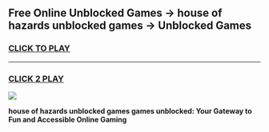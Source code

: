 
## Free Online Unblocked Games → house of hazards unblocked games → Unblocked Games
<h3>
<a href="https://premium.freeplayer.one?title=house_of_hazards_unblocked_games&ref=21F">CLICK TO PLAY</a></h3>
<hr>

<h3>
<a href="https://premium.freeplayer.one?title=house_of_hazards_unblocked_games&ref=21F">CLICK 2 PLAY</a>
  
</h3>

<a href="https://premium.freeplayer.one?title=house_of_hazards_unblocked_games&ref=21F/"><img src="https://clearcache.store/games.png"></a>


**house of hazards unblocked games games unblocked: Your Gateway to Fun and Accessible Online Gaming**
